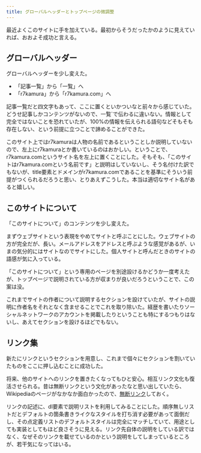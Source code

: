 ```yaml
---
title: グローバルヘッダーとトップページの微調整
---
```


最近よくこのサイトに手を加えている。最初からそうだったかのように見えていれば、おおよそ成功と言える。

## グローバルヘッダー

グローバルヘッダーを少し変えた。

- 「記事一覧」から「一覧」へ
- 「r7kamura」から「r7kamura.com」へ

記事一覧だと四文字もあって、ここに置くといかついなと前々から感じていた。どうせ記事しかコンテンツがないので、一覧`で伝わるに違いない。情報として完全ではないことを恐れていたが、100%の情報を伝えられる語句などそもそも存在しない、という前提に立つことで諦めることができた。

このサイト上ではr7kamuraは人物の名前であるということしか説明していないので、左上にr7kamuraとか書いているのはおかしい。ということで、r7kamura.comというサイト名を左上に置くことにした。そもそも、「このサイトはr7kamura.comという名前です」と説明はしていないし、そう名付けた訳でもないが、title要素とドメインがr7kamura.comであることを基準にそういう前提がつくられるだろうと思い、とりあえずこうした。本当は適切なサイト名があると嬉しい。

## このサイトについて

「このサイトについて」のコンテンツを少し変えた。

まずウェブサイトという表現をやめてサイトと呼ぶことにした。ウェブサイトの方が完全だが、長い。メールアドレスをアドレスと呼ぶような感覚があるが、いまの気分的にはサイトなのでサイトにした。個人サイトと呼んだときのサイトの語感が気に入っている。

「このサイトについて」という専用のページを別途設けるかどうか一度考えたが、トップページで説明されている方が収まりが良いだろうということで、この案は没。

これまでサイトの作者について説明するセクションを設けていたが、サイトの説明に作者名をそれとなく含ませることでこれを取り除いた。経歴を書いたりソーシャルネットワークのアカウントを掲載したりということも特にするつもりはないし、あえてセクションを設けるほどでもない。

## リンク集

新たにリンクというセクションを用意し、これまで個々にセクションを割いていたものをここに押し込むことに成功した。

将来、他のサイトへのリンクを置きたくなってもひと安心。相互リンク文化も復活させられる。昔は無断リンクという文化があったなと思い出していたら、Wikipediaのページがなかなか面白かったので、[無断リンク](https://ja.wikipedia.org/wiki/%E7%84%A1%E6%96%AD%E3%83%AA%E3%83%B3%E3%82%AF)しておく。

リンクの記述に、dl要素で説明リストを利用してみることにした。順序無しリストだとデフォルトの箇条書きライクなスタイルを打ち消す必要があって面倒だし、その点定義リストのデフォルトスタイルは完全にマッチしていて、用途としても実装としてもほど良さそうに見える。リンク先自体の説明をしている訳ではなく、なぜそのリンクを載せているのかという説明をしてしまっているところが、若干気になってはいる。
